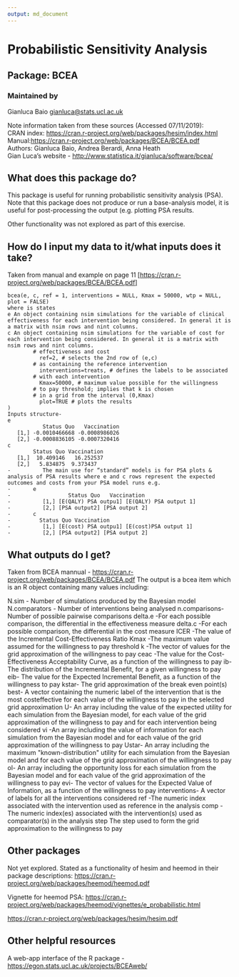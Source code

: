 ```yaml
---
output: md_document
---
```

# Probabilistic Sensitivity Analysis

## Package: BCEA  

### Maintained by  
Gianluca Baio <gianluca@stats.ucl.ac.uk>  

Note information taken from these sources (Accessed 07/11/2019):  
CRAN index: https://cran.r-project.org/web/packages/hesim/index.html  
Manual:https://cran.r-project.org/web/packages/BCEA/BCEA.pdf  
Authors: Gianluca Baio, Andrea Berardi, Anna Heath  
Gian Luca’s website - http://www.statistica.it/gianluca/software/bcea/  

## What does this package do?
This package is useful for running probabilistic sensitivity analysis (PSA). Note that this package does not produce or run a base-analysis model, it is useful for  post-processing the output (e.g. plotting PSA results.  

Other functionality was not explored as part of this exercise.
  
## How do I input my data to it/what inputs does it take?
Taken from manual and example on page 11 [https://cran.r-project.org/web/packages/BCEA/BCEA.pdf]

```{bcea}
bcea(e, c, ref = 1, interventions = NULL, Kmax = 50000, wtp = NULL, plot = FALSE)
where is states
e An object containing nsim simulations for the variable of clinical effectiveness for each intervention being considered. In general it is a matrix with nsim rows and nint columns.
c An object containing nsim simulations for the variable of cost for each intervention being considered. In general it is a matrix with nsim rows and nint columns.
      	# effectiveness and cost
          ref=2, # selects the 2nd row of (e,c)
      	# as containing the reference intervention
          interventions=treats, # defines the labels to be associated
      	# with each intervention
          Kmax=50000, # maximum value possible for the willingness
      	# to pay threshold; implies that k is chosen
      	# in a grid from the interval (0,Kmax)
          plot=TRUE # plots the results
)
Inputs structure-
e
           Status Quo   Vaccination
   [1,] -0.0010466668 -0.0008986026
   [2,] -0.0008836105 -0.0007320416
c
    	Status Quo Vaccination
   [1,]  10.409146   16.252537
   [2,]   5.834875	9.373437
-          The main use for “standard” models is for PSA plots & analysis of PSA results where e and c rows represent the expected outcomes and costs from your PSA model runs e.g.
-      	e
-      	           Status Quo   Vaccination
-      	   [1,] [E(QALY) PSA outpu1] [E(QALY) PSA output 1]
-      	   [2,] [PSA output2] [PSA output 2]
-      	c
-      	  Status Quo Vaccination
-      	   [1,] [E(cost) PSA outpu1] [E(cost)PSA output 1]
-      	   [2,] [PSA output2] [PSA output 2]  
```

## What outputs do I get?
Taken from BCEA mannual - https://cran.r-project.org/web/packages/BCEA/BCEA.pdf
The output is a bcea item which is an R object containing many values including:

N.sim - Number of simulations produced by the Bayesian model
N.comparators - Number of interventions being analysed
n.comparisons- Number of possible pairwise comparisons
delta.e -For each possible comparison, the differential in the effectiveness measure
delta.c -For each possible comparison, the differential in the cost measure
ICER -The value of the Incremental Cost-Effectiveness Ratio
Kmax -The maximum value assumed for the willingness to pay threshold
k -The vector of values for the grid approximation of the willingness to pay
ceac -The value for the Cost-Effectiveness Acceptability Curve, as a function of the willingness to pay
ib-The distribution of the Incremental Benefit, for a given willingness to pay
eib- The value for the Expected Incremental Benefit, as a function of the willingness to pay
kstar- The grid approximation of the break even point(s)
best- A vector containing the numeric label of the intervention that is the most costeffective for each value of the willingness to pay in the selected grid approximation
U- An array including the value of the expected utility for each simulation from the Bayesian model, for each value of the grid approximation of the willingness to pay and for each intervention being considered
vi -An array including the value of information for each simulation from the Bayesian
model and for each value of the grid approximation of the willingness to pay
Ustar- An array including the maximum "known-distribution" utility for each simulation from the Bayesian model and for each value of the grid approximation of the willingness to pay
ol- An array including the opportunity loss for each simulation from the Bayesian model and for each value of the grid approximation of the willingness to pay
evi- The vector of values for the Expected Value of Information, as a function of the willingness to pay
interventions- A vector of labels for all the interventions considered
ref -The numeric index associated with the intervention used as reference in the analysis
comp -The numeric index(es) associated with the intervention(s) used as comparator(s) in the analysis step The step used to form the grid approximation to the willingness to pay  

## Other packages 
Not yet explored.
Stated as a functionality of hesim and heemod in their package descriptions:
https://cran.r-project.org/web/packages/heemod/heemod.pdf

Vignette for heemod PSA: https://cran.r-project.org/web/packages/heemod/vignettes/e_probabilistic.html 

https://cran.r-project.org/web/packages/hesim/hesim.pdf  

## Other helpful resources
A web-app interface of the R package - https://egon.stats.ucl.ac.uk/projects/BCEAweb/
